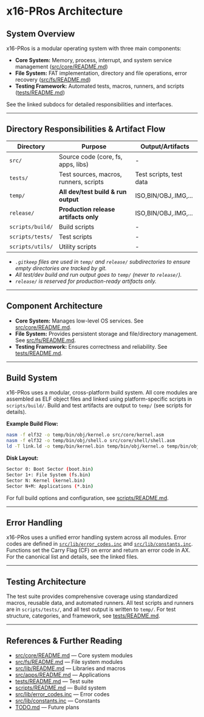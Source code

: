 # x16-PRos Architecture

## System Overview

x16-PRos is a modular operating system with three main components:

- **Core System:** Memory, process, interrupt, and system service management ([src/core/README.md](src/core/README.md))
- **File System:** FAT implementation, directory and file operations, error recovery ([src/fs/README.md](src/fs/README.md))
- **Testing Framework:** Automated tests, macros, runners, and scripts ([tests/README.md](tests/README.md))

See the linked subdocs for detailed responsibilities and interfaces.

---

## Directory Responsibilities & Artifact Flow

| Directory              | Purpose                                         | Output/Artifacts          |
|------------------------|------------------------------------------------|----------------------------|
| `src/`                 | Source code (core, fs, apps, libs)             | -                          |
| `tests/`               | Test sources, macros, runners, scripts          | Test scripts, test data   |
| `temp/`                | **All dev/test build & run output**             | ISO,BIN/OBJ,.IMG,...      |
| `release/`             | **Production release artifacts only**           | ISO,BIN/OBJ,.IMG,...      |
| `scripts/build/`       | Build scripts                                    | -                        |
| `scripts/tests/`       | Test scripts                                      | -                        |
| `scripts/utils/`       | Utility scripts                                  | -                        |

- *`.gitkeep` files are used in `temp/` and `release/` subdirectories to ensure empty directories are tracked by git.*
- *All test/dev build and run output goes to `temp/` (never to `release/`).*
- *`release/` is reserved for production-ready artifacts only.*

---

## Component Architecture

- **Core System:** Manages low-level OS services. See [src/core/README.md](src/core/README.md).
- **File System:** Provides persistent storage and file/directory management. See [src/fs/README.md](src/fs/README.md).
- **Testing Framework:** Ensures correctness and reliability. See [tests/README.md](tests/README.md).

---

## Build System

x16-PRos uses a modular, cross-platform build system. All core modules are assembled as ELF object files and linked using platform-specific scripts in `scripts/build/`. Build and test artifacts are output to `temp/` (see scripts for details).

**Example Build Flow:**

```sh
nasm -f elf32 -o temp/bin/obj/kernel.o src/core/kernel.asm
nasm -f elf32 -o temp/bin/obj/shell.o src/core/shell/shell.asm
ld -T link.ld -o temp/bin/kernel.bin temp/bin/obj/kernel.o temp/bin/obj/shell.o [other .o files...]
```

**Disk Layout:**

```sh
Sector 0: Boot Sector (boot.bin)
Sector 1+: File System (fs.bin)
Sector N: Kernel (kernel.bin)
Sector N+M: Applications (*.bin)
```

For full build options and configuration, see [scripts/README.md](scripts/README.md).

---

## Error Handling

x16-PRos uses a unified error handling system across all modules. Error codes are defined in [`src/lib/error_codes.inc`](src/lib/error_codes.inc) and [`src/lib/constants.inc`](src/lib/constants.inc). Functions set the Carry Flag (CF) on error and return an error code in AX. For the canonical list and details, see the linked files.

---

## Testing Architecture

The test suite provides comprehensive coverage using standardized macros, reusable data, and automated runners. All test scripts and runners are in `scripts/tests/`, and all test output is written to `temp/`. For test structure, categories, and framework, see [tests/README.md](tests/README.md).

---

## References & Further Reading

- [src/core/README.md](src/core/README.md) — Core system modules
- [src/fs/README.md](src/fs/README.md) — File system modules
- [src/lib/README.md](src/lib/README.md) — Libraries and macros
- [src/apps/README.md](src/apps/README.md) — Applications
- [tests/README.md](tests/README.md) — Test suite
- [scripts/README.md](scripts/README.md) — Build system
- [src/lib/error_codes.inc](src/lib/error_codes.inc) — Error codes
- [src/lib/constants.inc](src/lib/constants.inc) — Constants
- [TODO.md](TODO.md) — Future plans

